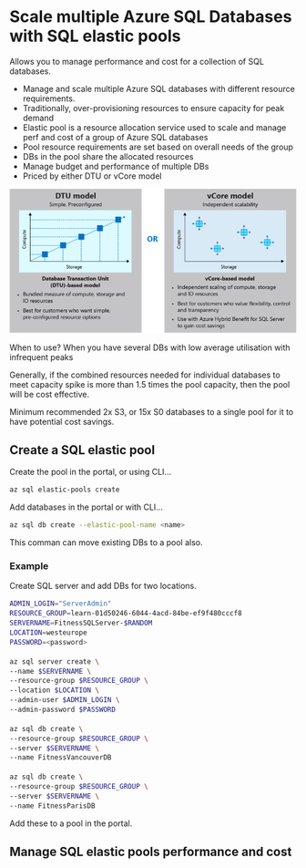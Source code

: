 # Scale multiple Azure SQL Databases with SQL elastic pools

Allows you to manage performance and cost for a collection of SQL databases. 
- Manage and scale multiple Azure SQL databases with different resource requirements.
- Traditionally, over-provisioning resources to ensure capacity for peak demand
- Elastic pool is a resource allocation service used to scale and manage perf and cost of a group of Azure SQL databases
- Pool resource requirements are set based on overall needs of the group
- DBs in the pool share the allocated resources
- Manage budget and performance of multiple DBs
- Priced by either DTU or vCore model

![](assets/5c-dtuvcore.png)


When to use? When you have several DBs with low average utilisation with infrequent peaks

Generally, if the combined resources needed for individual databases to meet capacity spike is more than 1.5 times the pool capacity, then the pool will be cost effective.

Minimum recommended 2x S3, or 15x S0 databases to a single pool for it to have potential cost savings.



## Create a SQL elastic pool

Create the pool in the portal, or using CLI...

```sh
az sql elastic-pools create
```

Add databases in the portal or with CLI...

```sh
az sql db create --elastic-pool-name <name>
```

This comman can move existing DBs to a pool also.


### Example

Create SQL server and add DBs for two locations.

```sh
ADMIN_LOGIN="ServerAdmin"
RESOURCE_GROUP=learn-01d50246-6044-4acd-84be-ef9f480cccf8
SERVERNAME=FitnessSQLServer-$RANDOM
LOCATION=westeurope
PASSWORD=<password>

az sql server create \
--name $SERVERNAME \
--resource-group $RESOURCE_GROUP \
--location $LOCATION \
--admin-user $ADMIN_LOGIN \
--admin-password $PASSWORD

az sql db create \
--resource-group $RESOURCE_GROUP \
--server $SERVERNAME \
--name FitnessVancouverDB

az sql db create \
--resource-group $RESOURCE_GROUP \
--server $SERVERNAME \
--name FitnessParisDB
```

Add these to a pool in the portal.


## Manage SQL elastic pools performance and cost


